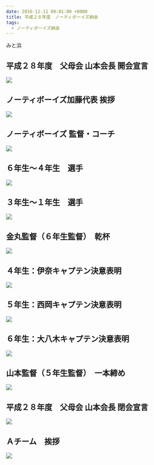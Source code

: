 ```yaml
---
date: 2016-12-11 00:01:00 +0000
title: 平成２８年度　ノーティボーイズ納会
tags:
  - ノーティボーイズ納会
---
```


みと浜

## 平成２８年度　父母会 山本会長 開会宣言

![](/img/2016-12-12--01.jpg)

## ノーティボーイズ加藤代表 挨拶

![](/img/2016-12-12--02.jpg)

## ノーティボーイズ 監督・コーチ

![](/img/2016-12-12--03.jpg)

## ６年生～４年生　選手

![](/img/2016-12-12--04.jpg)

## ３年生～１年生　選手

![](/img/2016-12-12--05.jpg)

## 金丸監督（６年生監督）　乾杯

![](/img/2016-12-12--06.jpg)

## ４年生：伊奈キャプテン決意表明

![](/img/2016-12-12--07.jpg)

## ５年生：西岡キャプテン決意表明

![](/img/2016-12-12--08.jpg)

## ６年生：大八木キャプテン決意表明

![](/img/2016-12-12--09.jpg)

## 山本監督（５年生監督）　一本締め

![](/img/2016-12-12--10.jpg)

## 平成２８年度　父母会 山本会長 閉会宣言

![](/img/2016-12-12--11.jpg)

## Ａチーム　挨拶

![](/img/2016-12-12--12.jpg)
